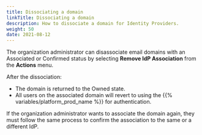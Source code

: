 ```yaml
---
title: Dissociating a domain
linkTitle: Dissociating a domain
description: How to dissociate a domain for Identity Providers. 
weight: 50
date: 2021-08-12
---
```


The organization administrator can disassociate email domains with an Associated or Confirmed status by selecting **Remove IdP Association** from the **Actions** menu.

After the dissociation:

* The domain is returned to the Owned state.
* All users on the associated domain will revert to using the {{% variables/platform_prod_name %}} for authentication.

If the organization administrator wants to associate the domain again, they must follow the same process to confirm the association to the same or a different IdP.
